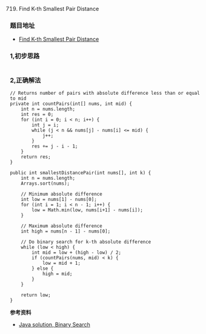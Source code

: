 719. Find K-th Smallest Pair Distance

### 题目地址
- [Find K-th Smallest Pair Distance](https://leetcode.com/problems/find-k-th-smallest-pair-distance/)

### 1,初步思路

```

```

### 2,正确解法

```
// Returns number of pairs with absolute difference less than or equal to mid
private int countPairs(int[] nums, int mid) {
    int n = nums.length;
    int res = 0;
    for (int i = 0; i < n; i++) {
        int j = i;
        while (j < n && nums[j] - nums[i] <= mid) {
            j++;
        }
        res += j - i - 1;
    }
    return res;
}

public int smallestDistancePair(int nums[], int k) {
    int n = nums.length;
    Arrays.sort(nums);

    // Minimum absolute difference
    int low = nums[1] - nums[0];
    for (int i = 1; i < n - 1; i++) {
        low = Math.min(low, nums[i+1] - nums[i]);
    }

    // Maximum absolute difference
    int high = nums[n - 1] - nums[0];

    // Do binary search for k-th absolute difference
    while (low < high) {
        int mid = low + (high - low) / 2;
        if (countPairs(nums, mid) < k) {
            low = mid + 1;
        } else {
            high = mid;
        }
    }

    return low;
}
```

**参考资料**
- [Java solution, Binary Search](https://leetcode.com/problems/find-k-th-smallest-pair-distance/discuss/109075/Java-solution-Binary-Search)
